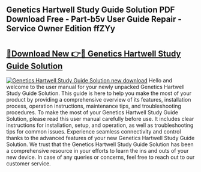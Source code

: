 ## Genetics Hartwell Study Guide Solution PDF Download Free - Part-b5v User Guide Repair - Service Owner Edition ffZYy

# <h2><a href="http://bc96260.oget.top/?id=Genetics+Hartwell+Study+Guide+Solution">🔗Download New 👉🔴 Genetics Hartwell Study Guide Solution</a></h2>

[![Genetics Hartwell Study Guide Solution new download](https://i.imgur.com/5g1atiW.png)](http://bc96260.oget.top/?id=Genetics+Hartwell+Study+Guide+Solution)
Hello and welcome to the user manual for your newly unpacked Genetics Hartwell Study Guide Solution. This guide is here to help you make the most of your product by providing a comprehensive overview of its features, installation process, operation instructions, maintenance tips, and troubleshooting procedures. To make the most of your Genetics Hartwell Study Guide Solution, please read this user manual carefully before use. It includes clear instructions for installation, setup, and operation, as well as troubleshooting tips for common issues. Experience seamless connectivity and control thanks to the advanced features of your new Genetics Hartwell Study Guide Solution. We trust that the Genetics Hartwell Study Guide Solution has been a comprehensive resource in your efforts to learn the ins and outs of your new device. In case of any queries or concerns, feel free to reach out to our customer service.
